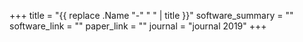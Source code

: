 +++
title = "{{ replace .Name "-" " " | title }}"
software_summary = ""
software_link = ""
paper_link = ""
journal = "journal 2019"
+++